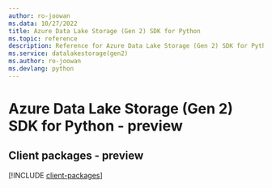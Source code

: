 ```yaml
---
author: ro-joowan
ms.data: 10/27/2022
title: Azure Data Lake Storage (Gen 2) SDK for Python
ms.topic: reference
description: Reference for Azure Data Lake Storage (Gen 2) SDK for Python
ms.service: datalakestorage(gen2)
ms.author: ro-joowan
ms.devlang: python
---
```

# Azure Data Lake Storage (Gen 2) SDK for Python - preview

## Client packages - preview
[!INCLUDE [client-packages](data-lake-storage-(gen-2)-client-index.md)]